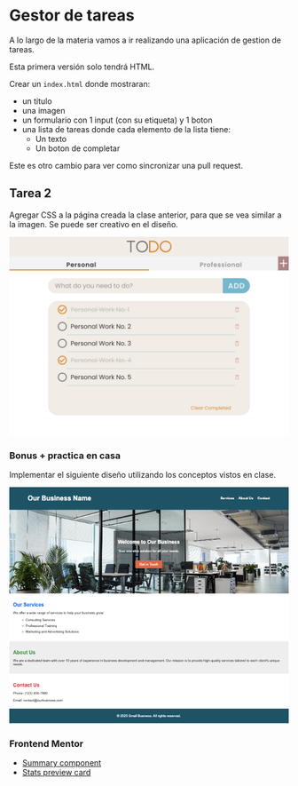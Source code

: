# Gestor de tareas

A lo largo de la materia vamos a ir realizando una aplicación de gestion de tareas.

Esta primera versión solo tendrá HTML.

Crear un `index.html` donde mostraran:
  * un titulo
  * una imagen
  * un formulario con 1 input (con su etiqueta) y 1 boton
  * una lista de tareas donde cada elemento de la lista tiene:
    * Un texto
    * Un boton de completar
   
Este es otro cambio para ver como sincronizar una pull request. 

## Tarea 2


Agregar CSS a la página creada la clase anterior, para que se vea similar a la imagen.
Se puede ser creativo en el diseño.

![Diseño](./img/todo.png)

### Bonus + practica en casa

Implementar el siguiente diseño utilizando los conceptos vistos en clase.

![Diseño](./img/random-business.png)

### Frontend Mentor
- [Summary component](https://www.frontendmentor.io/challenges/results-summary-component-CE_K6s0maV)
- [Stats preview card](https://www.frontendmentor.io/challenges/stats-preview-card-component-8JqbgoU62)



